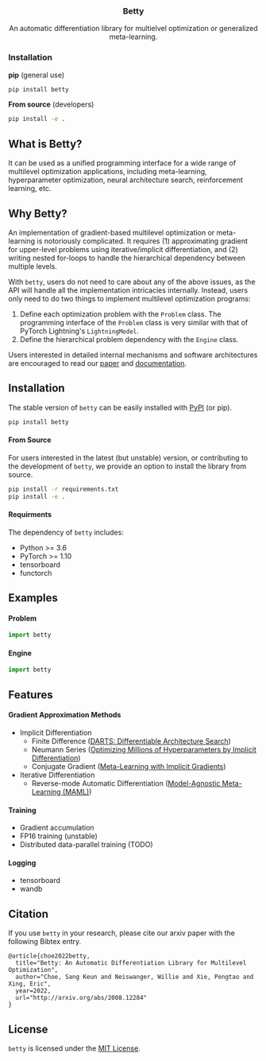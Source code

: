 <h3 align="center">
  Betty
</h3>
<p align="center">
  An automatic differentiation library for multielvel optimization or generalized meta-learning. 
</p>

### Installation
**pip** (general use)

```bash
pip install betty
```

**From source** (developers)

```bash
pip install -e .
```

## What is Betty?
It can be used as a unified programming interface for a wide range of multilevel optimization
applications, including meta-learning, hyperparameter optimization, neural architecture search,
reinforcement learning, etc.

## Why Betty?
An implementation of gradient-based multilevel optimization or meta-learning is notoriously
complicated. It requires (1) approximating gradient for upper-level problems using
iterative/implicit differentiation, and (2) writing nested for-loops to handle the hierarchical
dependency between multiple levels.

With `betty`, users do not need to care about any of the above issues, as the API will handle all
the implementation intricacies internally. Instead, users only need to do two things to implement
multilevel optimization programs:
1. Define each optimization problem with the `Problem` class. The programming interface of the
`Problem` class is very similar with that of PyTorch Lightning's `LightningModel`.
1. Define the hierarchical problem dependency with the `Engine` class.

Users interested in detailed internal mechanisms and software architectures are encouraged to
read our [paper](.) and [documentation](.).


## Installation
The stable version of `betty` can be easily installed with [PyPI](https://pypi.org/) (or pip).
```bash
pip install betty
```

#### From Source
For users interested in the latest (but unstable) version, or contributing to the development of
 `betty`, we provide an option to install the library from source.
```bash
pip install -r requirements.txt
pip install -e .
```

#### Requirments
The dependency of `betty` includes:
- Python >= 3.6
- PyTorch >= 1.10
- tensorboard
- functorch

## Examples
#### Problem
```python
import betty
```

#### Engine
```python
import betty
```

## Features
#### Gradient Approximation Methods
- Implicit Differentiation
  - Finite Difference ([DARTS: Differentiable Architecture Search](https://arxiv.org/abs/1806.09055))
  - Neumann Series ([Optimizing Millions of Hyperparameters by Implicit Differentiation](http://proceedings.mlr.press/v108/lorraine20a/lorraine20a.pdf))
  - Conjugate Gradient ([Meta-Learning with Implicit Gradients](https://proceedings.neurips.cc/paper/2019/file/072b030ba126b2f4b2374f342be9ed44-Paper.pdf))
- Iterative Differentiation
  - Reverse-mode Automatic Differentiation ([Model-Agnostic Meta-Learning (MAML)](https://arxiv.org/abs/1703.03400))


#### Training
- Gradient accumulation
- FP16 training (unstable)
- Distributed data-parallel training (TODO)

#### Logging
- tensorboard
- wandb

## Citation
If you use `betty` in your research, please cite our arxiv paper with the following Bibtex entry.
```
@article{choe2022betty,
  title="Betty: An Automatic Differentiation Library for Multilevel Optimization",
  author="Choe, Sang Keun and Neiswanger, Willie and Xie, Pengtao and Xing, Eric",
  year=2022,
  url="http://arxiv.org/abs/2008.12284"
}
```

## License
`betty` is licensed under the [MIT License](LICENSE).